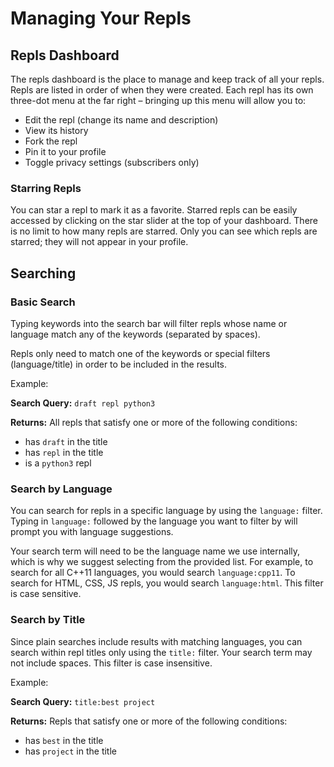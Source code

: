 # Managing Your Repls

## Repls Dashboard

The repls dashboard is the place to manage and keep track of all your repls. Repls are listed in order of when they were created. Each repl has its own three-dot menu at the far right – bringing up this menu will allow you to:

* Edit the repl (change its name and description)
* View its history
* Fork the repl
* Pin it to your profile
* Toggle privacy settings (subscribers only)

### Starring Repls

You can star a repl to mark it as a favorite. Starred repls can be easily accessed by clicking on the star slider at the top of your dashboard. There is no limit to how many repls are starred. Only you can see which repls are starred; they will not appear in
your profile.

## Searching

### Basic Search

Typing keywords into the search bar will filter repls whose name or language match any of the keywords (separated by spaces).

Repls only need to match one of the keywords or special filters
(language/title) in order to be included in the results.

Example:

**Search Query:** `draft repl python3`

**Returns:**
All repls that satisfy one or more of the following conditions:

* has `draft` in the title
* has `repl` in the title
* is a `python3` repl

### Search by Language

You can search for repls in a specific language by using the `language:` filter.
Typing in `language:` followed by the language you want to filter by will prompt
you with language suggestions.

Your search term will need to be the language name we use internally, which is why
we suggest selecting from the provided list.  For example, to search for all C++11
languages, you would search `language:cpp11`.  To search for HTML, CSS, JS repls,
you would search `language:html`.  This filter is case sensitive.

### Search by Title

Since plain searches include results with matching languages, you can search within repl titles only using the `title:` filter.  Your search term may not include spaces.
This filter is case insensitive.

Example:

**Search Query:** `title:best project`

**Returns:**
Repls that satisfy one or more of the following conditions:

* has `best` in the title
* has `project` in the title

